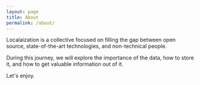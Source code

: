 ```yaml
---
layout: page
title: About
permalink: /about/
---
```


Localaization is a collective focused on filling the gap between open source, state-of-the-art technologies, and non-technical people.  
  
During this journey, we will explore the importance of the data, how to store it, and how to get valuable information out of it.  

Let's enjoy.